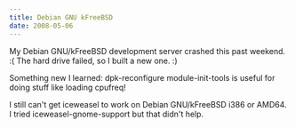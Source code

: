 ```yaml
---
title: Debian GNU kFreeBSD
date: 2008-05-06
---
```

My Debian GNU/kFreeBSD development server crashed this past weekend. :( The hard drive failed, so I built a new one. :)

Something new I learned: dpk-reconfigure module-init-tools is useful for doing stuff like loading cpufreq!

I still can't get iceweasel to work on Debian GNU/kFreeBSD i386 or AMD64. I tried iceweasel-gnome-support but that didn't help.


